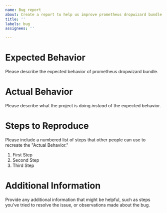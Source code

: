 ```yaml
---
name: Bug report
about: Create a report to help us improve prometheus dropwizard bundle
title: ''
labels: bug
assignees: ''

---
```


# Expected Behavior

Please describe the expected behavior of prometheus dropwizard bundle.

# Actual Behavior

Please describe what the project is doing _instead_ of the
expected behavior.

# Steps to Reproduce

Please include a numbered list of steps that other people can 
use to recreate the "Actual Behavior."

1. First Step
2. Second Step
3. Third Step

# Additional Information

Provide any additional information that might be helpful,
such as steps you've tried to resolve the issue, 
or observations made about the bug.